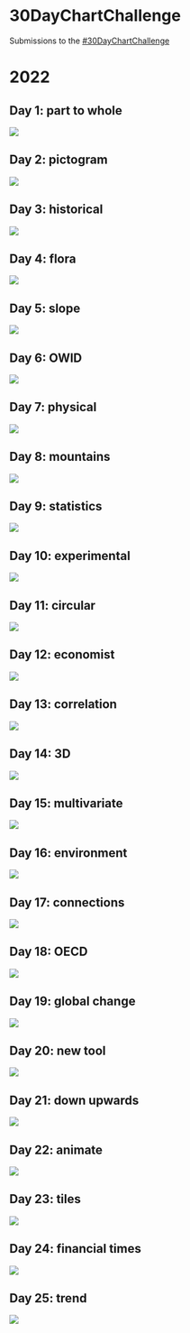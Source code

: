 # 30DayChartChallenge


Submissions to the [#30DayChartChallenge](https://30daychartchallenge.org/)

# 2022
## Day 1: part to whole  
![](Day1-part_to_whole/women_in_parliament.png)  

## Day 2: pictogram  
![](Day2-pictogram/EPL.png)  

## Day 3: historical
![](Day3-historical/Europe.png)  

## Day 4: flora
![](Day4-flora/invasive_species.png)  

## Day 5: slope
![](Day5-slope/extinction_v6.png)  

## Day 6: OWID
![](Day6-OWID/literacy2.png)  

## Day 7: physical
![](Day7-physical/climate_change_effect_birds4.png)  

## Day 8: mountains
![](Day8-mountains/Belgium_alcohol_consumption.png)  

## Day 9: statistics
![](Day9-statistics/supply_chain.png)  

## Day 10: experimental
![](Day10-experimental/elephant6.png)  

## Day 11: circular
![](Day11-circular/languages3.png)  

## Day 12: economist
![](Day12-economist/food_price_index.png)  

## Day 13: correlation
![](Day13-correlation/correlation.png)  

## Day 14: 3D
![](Day14-3D/baby_names_3D6.png)  

## Day 15: multivariate
![](Day15-multivariate/mobile.png)  

## Day 16: environment
![](Day16-environment/emissions2.png) 

## Day 17: connections
![](Day17-connections/water_bodies_eu.png)  

## Day 18: OECD
![](Day18-OECD/land_coverv1.png)  

## Day 19: global change
![](Day19-global_change/unemployment.png)  

## Day 20: new tool
![](Day20-new_tool/NPBJc-change-in-global-fertility-rate.png)  

## Day 21: down upwards
![](Day21-down-upwards/average_height.png)  

## Day 22: animate
![](Day22-animate/gganim.gif)  

## Day 23: tiles
![](Day23-tiles/DPT_immunization1.png)  

## Day 24: financial times
![](Day24-FT/working_age.png)

## Day 25: trend
![](Day25-trend/trend.png)

